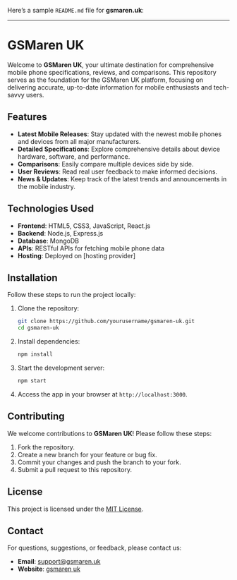 Here’s a sample `README.md` file for **gsmaren.uk**: 

---

# GSMaren UK

Welcome to **GSMaren UK**, your ultimate destination for comprehensive mobile phone specifications, reviews, and comparisons. This repository serves as the foundation for the GSMaren UK platform, focusing on delivering accurate, up-to-date information for mobile enthusiasts and tech-savvy users.

## Features

- **Latest Mobile Releases**: Stay updated with the newest mobile phones and devices from all major manufacturers.
- **Detailed Specifications**: Explore comprehensive details about device hardware, software, and performance.
- **Comparisons**: Easily compare multiple devices side by side.
- **User Reviews**: Read real user feedback to make informed decisions.
- **News & Updates**: Keep track of the latest trends and announcements in the mobile industry.

## Technologies Used

- **Frontend**: HTML5, CSS3, JavaScript, React.js
- **Backend**: Node.js, Express.js
- **Database**: MongoDB
- **APIs**: RESTful APIs for fetching mobile phone data
- **Hosting**: Deployed on [hosting provider]

## Installation

Follow these steps to run the project locally:

1. Clone the repository:
   ```bash
   git clone https://github.com/yourusername/gsmaren-uk.git
   cd gsmaren-uk
   ```

2. Install dependencies:
   ```bash
   npm install
   ```

3. Start the development server:
   ```bash
   npm start
   ```

4. Access the app in your browser at `http://localhost:3000`.

## Contributing

We welcome contributions to **GSMaren UK**! Please follow these steps:

1. Fork the repository.
2. Create a new branch for your feature or bug fix.
3. Commit your changes and push the branch to your fork.
4. Submit a pull request to this repository.

## License

This project is licensed under the [MIT License](LICENSE).

## Contact

For questions, suggestions, or feedback, please contact us:

- **Email**: support@gsmaren.uk
- **Website**: [gsmaren uk](https://gsmaren.uk)

